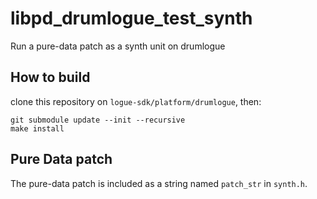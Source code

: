 # libpd_drumlogue_test_synth

Run a pure-data patch as a synth unit on drumlogue

## How to build

clone this repository on `logue-sdk/platform/drumlogue`, then:
```
git submodule update --init --recursive
make install
```

## Pure Data patch

The pure-data patch is included as a string named `patch_str` in `synth.h`.
